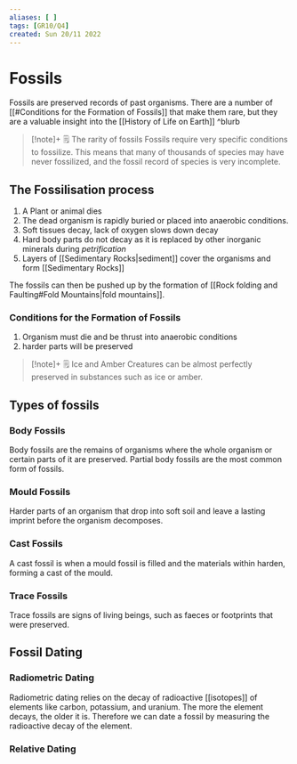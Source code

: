 ```yaml
---
aliases: [ ]
tags: [GR10/Q4]
created: Sun 20/11 2022
---
```

# Fossils
Fossils are preserved records of past organisms. There are a number of [[#Conditions for the Formation of Fossils]] that make them rare, but they are a valuable insight into the [[History of Life on Earth]] ^blurb

> [!note]+ :spiral_notepad: The rarity of fossils
> Fossils require very specific conditions to fossilize. This means that many of thousands of species may have never fossilized, and the fossil record of species is very incomplete.

## The Fossilisation process
1. A Plant or animal dies
2. The dead organism is rapidly buried or placed into anaerobic conditions. 
3. Soft tissues decay, lack of oxygen slows down decay
4. Hard body parts do not decay as it is replaced by other inorganic minerals during *petrification*
5. Layers of [[Sedimentary Rocks|sediment]] cover the organisms and form [[Sedimentary Rocks]]

The fossils can then be pushed up by the formation of [[Rock folding and Faulting#Fold Mountains|fold mountains]].

### Conditions for the Formation of Fossils
1. Organism must die and be thrust into anaerobic conditions 
2. harder parts will be preserved

> [!note]+ :spiral_notepad: Ice and Amber
> Creatures can be almost perfectly preserved in substances such as ice or amber. 


## Types of fossils
### Body Fossils
Body fossils are the remains of organisms where the whole organism or certain parts of it are preserved. Partial body fossils are the most common form of fossils. 

### Mould Fossils
Harder parts of an organism that drop into soft soil and leave a lasting imprint before the organism decomposes.

### Cast Fossils
A cast fossil is when a mould fossil is filled and the materials within harden, forming a cast of the mould. 

### Trace Fossils
Trace fossils are signs of living beings, such as faeces or footprints that were preserved. 

## Fossil Dating 
### Radiometric Dating 
Radiometric dating relies on the decay of radioactive [[isotopes]] of elements like carbon, potassium, and uranium. The more the element decays, the older it is. Therefore we can date a fossil by measuring the radioactive decay of the element. 

### Relative Dating
